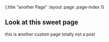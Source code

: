 {:title "another Page"
 :layout :page
 :page-index 1}

## Look at this sweet page

this is another custom page
totally not a post